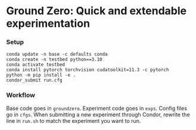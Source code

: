 # Ground Zero: Quick and extendable experimentation

### Setup
```
conda update -n base -c defaults conda
conda create -n testbed python==3.10
conda activate testbed
conda install pytorch torchvision cudatoolkit=11.3 -c pytorch
python -m pip install -e .
condor_submit run.cfg
```

### Workflow
Base code goes in `groundzero`. Experiment code goes in `exps`. Config files go in `cfgs`. When submitting a new experiment through Condor, rewrite the line in `run.sh` to match the experiment you want to run.
